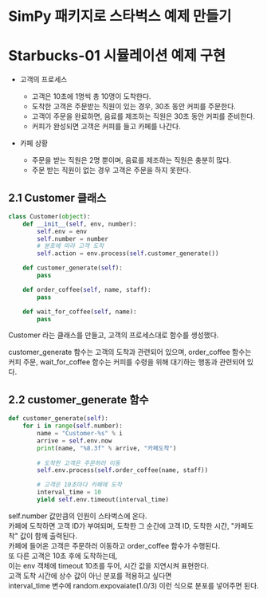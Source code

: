 # SimPy 패키지로 스타벅스 예제 만들기
# Starbucks-01 시뮬레이션 예제 구현
- 고객의 프로세스
    - 고객은 10초에 1명씩 총 10명이 도착한다.
    - 도착한 고객은 주문받는 직원이 있는 경우, 30초 동안 커피를 주문한다.
    - 고객이 주문을 완료하면, 음료를 제조하는 직원은 30초 동안 커피를 준비한다.
    - 커피가 완성되면 고객은 커피를 들고 카페를 나간다.

- 카페 상황
    - 주문을 받는 직원은 2명 뿐이며, 음료를 제조하는 직원은 충분히 많다.
    - 주문 받는 직원이 없는 경우 고객은 주문을 하지 못한다.

## 2.1 Customer 클래스
```python
class Customer(object):
    def __init__(self, env, number):
        self.env = env
        self.number = number
        # 분포에 따라 고객 도착
        self.action = env.process(self.customer_generate())

    def customer_generate(self):
        pass

    def order_coffee(self, name, staff):
        pass

    def wait_for_coffee(self, name):
        pass

```
Customer 라는 클래스를 만들고, 고객의 프로세스대로 함수를 생성했다.

customer_generate 함수는 고객의 도착과 관련되어 있으며,
order_coffee 함수는 커피 주문,
wait_for_coffee 함수는 커피를 수령을 위해 대기하는 행동과 관련되어 있다.

## 2.2 customer_generate 함수
```python
def customer_generate(self):
    for i in range(self.number):
        name = "Customer-%s" % i
        arrive = self.env.now
        print(name, "%8.3f" % arrive, "카페도착")
        
        # 도착한 고객은 주문하러 이동
        self.env.process(self.order_coffee(name, staff))

        # 고객은 10초마다 카페에 도착
        interval_time = 10
        yield self.env.timeout(interval_time)

```

self.number 값만큼의 인원이 스타벅스에 온다.  
카페에 도착하면 고객 ID가 부여되며, 도착한 그 순간에 고객 ID, 도착한 시간, "카페도착" 값이 함께 출력된다.  
카페에 들어온 고객은 주문하러 이동하고 order_coffee 함수가 수행된다.  
또 다른 고객은 10초 후에 도착하는데,  
이는 env 객체에 timeout 10초를 두어, 시간 값을 지연시켜 표현한다.  
고객 도착 시간에 상수 값이 아닌 분포를 적용하고 싶다면  
interval_time 변수에 random.expovaiate(1.0/3) 이런 식으로 분포를 넣어주면 된다.  


